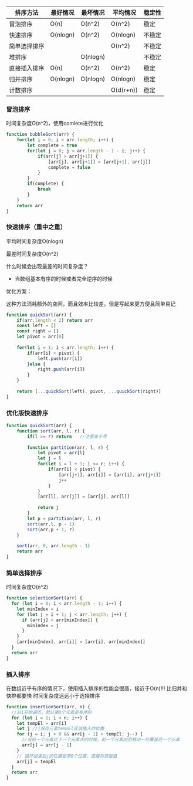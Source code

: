| 排序方法     | 最好情况 | 最坏情况 | 平均情况  | 稳定性 |
| ------------ | -------- | -------- | --------- | ------ |
| 冒泡排序     | O(n)     | O(n^2)   | O(n^2)    | 稳定   |
| 快速排序     | O(nlogn) | O(n^2)   | O(nlogn)  | 不稳定 |
| 简单选择排序 |          |          | O(n^2)    | 不稳定 |
| 堆排序       |          | O(nlogn) |           | 不稳定 |
| 直接插入排序 | O(n)     | O(n^2)   | O(n^2)    | 稳定   |
| 归并排序     | O(nlogn) | O(nlogn) | O(nlogn)  | 稳定   |
| 计数排序     |          |          | O(d(r+n)) | 稳定   |

### 冒泡排序

时间复杂度O(n^2)，使用comlete进行优化

```javascript
function bubbleSort(arr) {
    for(let i = 0; i < arr.length; i++) {
        let complete = true
        for(let j = 0; j < arr.length - 1 - i; j++) {
            if(arr[j] > arr[j+1]) {
                [arr[j], arr[j+1]] = [arr[j+1], arr[j]]
                complete = false
            }
        }
        if(complete) {
            break
        }
    }
    return arr
}
```



### 快速排序（重中之重）

平均时间复杂度O(nlogn)

最差时间复杂度O(n^2)

什么时候会出现最差的时间复杂度？

- 当数组基本有序的时候或者完全逆序的时候

优化方案：

这种方法消耗额外的空间，而且效率比较差。但是写起来更方便且简单易记

```javascript
function quickSort(arr) {
    if(arr.length < 2) return arr
    const left = []
    const right = []
    let pivot = arr[0]
    
    for(let i = 1; i < arr.length; i++) {
        if(arr[i] < pivot) {
            left.push(arr[i])
        }else {
            right.push(arr[i])
        }
    }
    
    return [...quickSort(left), pivot, ...quickSort(right)]
}
```

### 优化版快速排序

```javascript
function quickSort(arr) {
    function sort(arr, l, r) {
        if(l >= r) return   //注意等于号
        
        function partition(arr, l, r) {
            let pivot = arr[l]
            let j = l
            for(let i = l + 1; i <= r; i++) {
                if(arr[i] < pivot) {
                    [arr[j+1], arr[i]] = [arr[i], arr[j+1]]
                    j++
                }
            }
            [arr[l], arr[j]] = [arr[j], arr[l]]
            
            return j
        }
        let p = partition(arr, l, r)
        sort(arr,l, p - 1)
        sort(arr,p + 1, r)
    }
    
    sort(arr, 0, arr.length - 1)
    return arr
}
```

### 简单选择排序

时间复杂度O(n^2)

```javascript
function selectionSort(arr) {
  for (let i = 0; i < arr.length - 1; i++) {
    let minIndex = i
    for (let j = i + 1; j < arr.length; j++) {
      if (arr[j] < arr[minIndex]) {
        minIndex = j
      }
    }
    [arr[minIndex], arr[i]] = [arr[i], arr[minIndex]]
  }
  return arr
}
```

### 插入排序

在数组近乎有序的情况下，使用插入排序的性能会很高，接近于O(n)!!! 比归并和快排都要快
时间复杂度远远小于选择排序

```javascript
function insertionSort(arr, n) {
  //从1开始遍历，默认第0个元素是有序的
  for (let i = 1; i < n; i++) {
    let tempEl = arr[i]
    let j //j保存元素tempEl应该插入的位置
    for (j = i; j > 0 && arr[j - 1] > tempEl; j--) {
      //当前一个元素比下一个元素大的时候，前一个元素向后移动一位覆盖后一个元素
      arr[j] = arr[j - 1]
    }
    // 循环结束后j的位置是第0个位置，直接将其赋值
    arr[j] = tempEl
  }
  return arr
}
```

